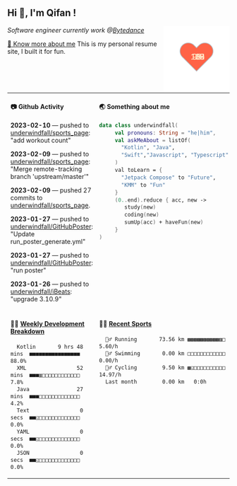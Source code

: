  <h2> Hi 👋, I'm Qifan ! </h2>
 <a href="https://github.com/underwindfall/iBeats"><img align="right" width="150px" src="https://raw.githubusercontent.com/underwindfall/iBeats/main/files/heart.svg"/></a>
 <p><em>Software engineer currently work @<a href="https://www.bytedance.com/en/">Bytedance</a></em></p>
 <p><a href="https://qifanyang.com/resume" target="_blank"> 🔭 Know more about me</a> This is my personal resume site, I built it for fun.</p>
 <table width="960px"><tr><td valign="top" width="50%">

  #### 📷 Github Activity
  <!-- githubActivity starts -->
**2023-02-10** — pushed to [underwindfall/sports_page](https://api.github.com/repos/underwindfall/sports_page): "add workout count"

**2023-02-09** — pushed to [underwindfall/sports_page](https://api.github.com/repos/underwindfall/sports_page): "Merge remote-tracking branch 'upstream/master'"

**2023-02-09** — pushed 27 commits to [underwindfall/sports_page](https://api.github.com/repos/underwindfall/sports_page).

**2023-01-27** — pushed to [underwindfall/GitHubPoster](https://api.github.com/repos/underwindfall/GitHubPoster): "Update run_poster_generate.yml"

**2023-01-27** — pushed to [underwindfall/GitHubPoster](https://api.github.com/repos/underwindfall/GitHubPoster): "run poster"

**2023-01-26** — pushed to [underwindfall/iBeats](https://api.github.com/repos/underwindfall/iBeats): "upgrade 3.10.9"
  <!-- githubActivity ends -->
  </td><td valign="top" width="50%">

  #### 🌏 Something about me
  <!-- profile starts -->
  ```kotlin
  data class underwindfall(
       val pronouns: String = "he|him",
       val askMeAbout = listOf(
         "Kotlin", "Java",
         "Swift","Javascript", "Typescript"
       )
       val toLearn = {
         "Jetpack Compose" to "Future",
         "KMM" to "Fun"
       }
       (0..end).reduce { acc, new ->
          study(new)
          coding(new)
          sumUp(acc) + haveFun(new)
       }
  )
  ```
  <!-- profile ends -->
  </td></tr><tr><td valign="top" width="50%">
  
  #### 🏊‍♂️ <a href="https://gist.github.com/underwindfall/377ee88ba1fabd1e93516e48ca9c61eb" target="_blank">Weekly Development Breakdown</a>
   <!-- codeTime starts -->
   ```text
     Kotlin       9 hrs 48 mins  ■■■■■■■■■■■■■■■■  88.0%
     XML                52 mins  ■■■▥□□□□□□□□□□□□   7.8%
     Java               27 mins  ■■■□□□□□□□□□□□□□   4.2%
     Text                0 secs  ■■◱□□□□□□□□□□□□□   0.0%
     YAML                0 secs  ■■◱□□□□□□□□□□□□□   0.0%
     JSON                0 secs  ■■◱□□□□□□□□□□□□□   0.0%
   ```
   <!-- codeTime starts -->
   </td>
   <td valign="top" width="50%">

   #### 🤾‍♂️ <a href="https://gist.github.com/underwindfall/76198d6f6918f9f94d022c8ad881f98b" target="_blank">Recent Sports</a>

   <!-- Sports starts -->
   ```text
     ‍🏃‍♂️ Running       73.56 km ▩▩▩▩▩▩▩▩▩▩▨□  5.60/h
     🏊‍♂️ Swimming       0.00 km □□□□□□□□□□□□  0.00/h
     🚴‍♂️ Cycling        9.50 km ▩◱□□□□□□□□□□ 14.97/h
     Last month        0.00 km   0:0h
   ```
   <!-- Sports ends -->
   </td></tr></table>